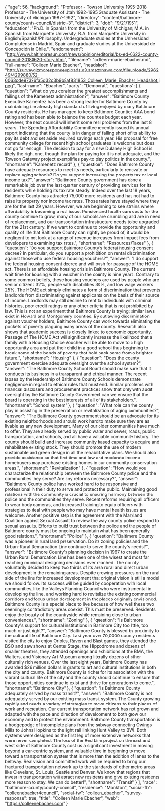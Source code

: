 {
  "age": 56,
  "background": "Professor - Towson University 1995-2018 Professor - The University of Utah 1992-1995 Graduate Assistant - The University of Michigan 1987-1992",
  "directory": "content/baltimore-county/county-council/district-3",
  "district": 3,
  "dob": "9/21/1961",
  "education": "Ph.D. in Spanish from the University of Michigan; M.A. in Spanish from Marquette University, B.A. from Marquette University in English/Spanish/Philosophy. Undergraduate studies at the Universidad Complutense in Madrid, Spain and graduate studies at the Universidad de Concepción in Chile.",
  "endorsement": "http://www.baltimoresun.com/news/opinion/editorial/bs-ed-0622-county-council-20180620-story.html",
  "filename": "colleen-marie-ebacher.md",
  "full-name": "Colleen Marie Ebacher",
  "headshot": "http://surveygizmoresponseuploads.s3.amazonaws.com/fileuploads/296249/4299880/52-6063cde97396fa5d32c3b9b8af831853_Colleen_Marie_Ebacher_Headshot.jpeg",
  "last-name": "Ebacher",
  "party": "Democrat",
  "questions": [
    {
      "question": "What do you consider the greatest accomplishments and failings of the Kamenetz administration?",
      "answer": "Baltimore County Executive Kamentez has been a strong leader for Baltimore County by maintaining the already high standard of living enjoyed by many Baltimore County residents. He has managed to keep Baltimore Counties AAA bond rating and has been able to balance the counties budget each year. However, the next council will inherit some real problems from the last 8 years. The Spending Affordability Committee recently issued its annual report indicating that the county is in danger of falling short of its ability to pay its debt and set aside required savings each year. His proposal for free community college for recent high school graduates is welcome but does not go far enough. The decision to pay for a new Dulaney High School is likely the right one, though the plan for paying for it is not adequate, and the Towson Gateway project exemplifies pay-to play politics in the county.",
      "shortname": "Kamenetz record"
    },
    {
      "question": "Does Baltimore County have adequate resources to meet its needs, particularly to renovate or replace aging schools? Do you support increasing the property tax or local income tax?",
      "answer": "Baltimore County government has done a remarkable job over the last quarter century of providing services for its residents while holding its tax rate steady. Indeed over the last 18 years, Baltimore County has attracted 75,000 more residents and has not had to raise its property nor income tax rates. Those rates have stayed where they are for the last 29 years. However, we are beginning to see strains where affordability is becoming a real issue. Pension and health care costs for the county continue to grow, many of our schools are crumbling and are in need of replacement, and our transportation infrastructure needs to be upgraded for the 21st century. If we want to continue to provide the opportunity and quality of life that Baltimore County can rightly be proud of, it would be negligent to not look at a range of revenue increases from impact fees from developers to examining tax rates.",
      "shortname": "Resources/Taxes"
    },
    {
      "question": "Do you support Baltimore County's federal housing consent decree? In particular, do you support a prohibition on rental discrimination against those who use federal housing vouchers?",
      "answer": "I do support the federal housing consent decree and will push for passage of the HOME act. There is an affordable housing crisis in Baltimore County. The current wait time for housing with a voucher in the county is nine years. Contrary to some common beliefs, these housing vouchers are used by people who are senior citizens 32%, people with disabilities 30%, and low wage workers 25%. The HOME act simply eliminates a form of discrimination that prevents landlords from discriminating against applicants on the basis of their source of income. Landlords may still decline to rent to individuals with criminal histories, poor credit ratings or any other criteria that is not prohibited by law. This is not an experiment that Baltimore County is trying; similar laws exist in Howard and Montgomery counties. By outlawing discrimination against voucher holders, Baltimore County can work towards eliminating the pockets of poverty plaguing many areas of the county. Research also shows that academic success is closely linked to economic opportunity. Passage of The HOME Act will significantly increase the likelihood that a family with a Housing Choice Voucher will be able to move to a high opportunity area and put their child in a good school thus beginning to break some of the bonds of poverty that hold back some from a brighter future.",
      "shortname": "Housing"
    },
    {
      "question": "Does the county government exercise adequate oversight over the school system?",
      "answer": "The Baltimore County School Board should make sure that it conducts its business in a transparent and ethical manner. The recent lapses by the leadership of Baltimore County Schools demonstrate negligence in regard to ethical rules that must end. Similar problems with financial disclosers and procurement practices show that only with audit oversight by the Baltimore County Government can we ensure that the board is operating in the best interests of all of its stakeholders.",
      "shortname": "School system"
    },
    {
      "question": "What role can the county play in assisting in the preservation or revitalization of aging communities?",
      "answer": "The Baltimore County government should be an advocate for its existing neighborhoods and should work hard to make sure they are as livable as any new development. Many of our older communities have much to offer. They are already served by public water and sewer, roads, public transportation, and schools, and all have a valuable community history. The county should build and increase community based capacity to acquire and rehabilitate existing stock. They should promote the use of modern sustainable and green design in all the rehabilitative plans. We should also provide assistance so that first time and low and moderate income homebuyers may purchase existing homes in our community conservation areas.",
      "shortname": "Revitalization"
    },
    {
      "question": "How would you characterize the relationship between the Baltimore County police and the communities they serve? Are any reforms necessary?",
      "answer": "Baltimore County police have worked hard to be responsive and professional in their duty to serve and protect the public. Maintaining good relations with the community is crucial to ensuring harmony between the police and the communities they serve. Recent reforms requiring all officers to wear body cameras, and increased training to equip officers with strategies to deal with people who may have mental health issues are welcome. Another positive step is the agreement with the Maryland Coalition against Sexual Assault to review the way county police respond to sexual assaults. Efforts to build trust between the police and the people of Baltimore county must be ongoing to maintain what has been generally good relations.",
      "shortname": "Police"
    },
    {
      "question": "Baltimore County was a pioneer in rural land preservation. Do its zoning policies and the Urban-Rural Demarcation Line continue to serve the county's needs?",
      "answer": "Baltimore County's planning decision in 1967 to create the Urban Rural Demarcation Line has been one of the wisest and most far reaching municipal designing decisions ever reached. The county voluntarily decided to keep two thirds of its area rural and direct urban development in the remaining areas. Despite growing pressures on the rural side of the line for increased development that original vision is still a model we should follow. Its success will be guided by cooperation with local communities, like the Valleys Planning Council who were instrumental in developing the line, and working hard to revitalize the existing commercial corridors and focus urban development in the places originally envisioned. Baltimore County is a special place to live because of how well these two seemingly contradictory areas coexist. This must be preserved. Residents enjoy the beauty of the countryside while remaining close to urban conveniences.",
      "shortname": "Zoning"
    },
    {
      "question": "Is Baltimore County's support for cultural institutions in Baltimore City too little, too much or just right?",
      "answer": "Baltimore County is blessed by proximity to the cultural life of Baltimore City. Last year over 70,0000 county residents visited the city to enjoy Orioles, Raven and Blast games, they attended the BSO and saw shows at Center Stage, the Hippodrome and dozens of smaller theaters, they attended openings and exhibitions at the BMA, the Walters, and Visionary Art Museum among literally dozens of other culturally rich venues. Over the last eight years, Baltimore County has awarded $26 million dollars in grants to art and cultural institutions in both the city and county. Baltimore County is richer for its association with the vibrant cultural life of the city and the county should continue to ensure that those opportunities continue to exist and thrive for generations to come.",
      "shortname": "Baltimore City"
    },
    {
      "question": "Is Baltimore County adequately served by mass transit?",
      "answer": "Baltimore County is not adequately served by our existing mass transit system. The County growing rapidly and needs a variety of strategies to move citizens to their places of work and recreation. Our current transportation network has not grown and adapted with the pace and direction of development to both grow our economy and to protect the environment. Baltimore County transportation is a hodgepodge of incomplete plans from the subway connecting Owings Mills to Johns Hopkins to the light rail linking Hunt Valley to BWI. Both systems were designed as the first leg of more extensive networks that were never completed. The loss of the Red Line project on the east and west side of Baltimore County cost us a significant investment in moving beyond a car-centric system, and valuable time in beginning to move toward a transportation system that is more than the addition of lanes to the beltway. Real vision and committed work will be required to bring our fractured transportation network up to the standards of other metro areas like Cleveland, St. Louis, Seattle and Denver. We know that regions that invest in transportation will attract new residents and give existing residents more reason to stay. We can do better!",
      "shortname": "Transit"
    }
  ],
  "race": "baltimore-county/county-council",
  "residence": "Monkton",
  "social-fb": "colleenebacher4council",
  "social-tw": "colleen_ebacher",
  "survey-response": true,
  "title": "Colleen Marie Ebacher",
  "web": "https://colleenebacher.com"
}
